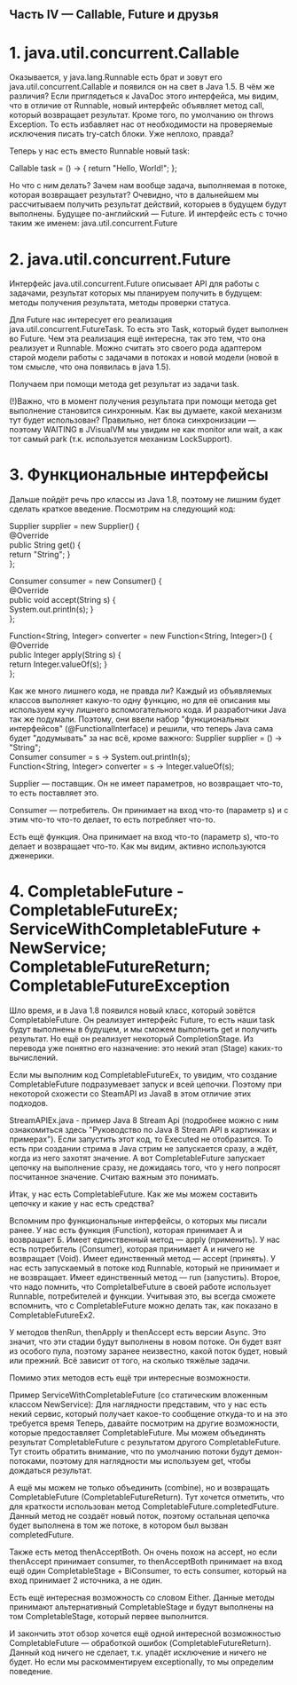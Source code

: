 ## Часть IV — Callable, Future и друзья

# 1. java.util.concurrent.Callable

Оказывается, у java.lang.Runnable есть брат и зовут его java.util.concurrent.Callable и появился он на свет в Java 1.5. В чём же различия? Если приглядеться к JavaDoc этого интерфейса, мы видим, что в отличие от Runnable, новый интерфейс объявляет метод call, который возвращает результат. Кроме того, по умолчанию он throws Exception. То есть избавляет нас от необходимости на проверяемые исключения писать try-catch блоки. Уже неплохо, правда?

Теперь у нас есть вместо Runnable новый task:

Callable task = () -> {
return "Hello, World!";
};

Но что с ним делать? Зачем нам вообще задача, выполняемая в потоке, которая возвращает результат? Очевидно, что в дальнейшем мы рассчитываем получить результат действий, которыев в будущем будут выполнены. Будущее по-английский — Future. И интерфейс есть с точно таким же именем: java.util.concurrent.Future

# 2. java.util.concurrent.Future 

Интерфейс java.util.concurrent.Future описывает API для работы с задачами, результат которых мы планируем получить в будущем: методы получения результата, методы проверки статуса.

Для Future нас интересует его реализация java.util.concurrent.FutureTask. То есть это Task, который будет выполнен во Future. Чем эта реализация ещё интересна, так это тем, что она реализует и Runnable. Можно считать это своего рода адаптером старой модели работы с задачами в потоках и новой модели (новой в том смысле, что она появилась в java 1.5).

Получаем при помощи метода get результат из задачи task.

(!)Важно, что в момент получения результата при помощи метода get выполнение становится синхронным. Как вы думаете, какой механизм тут будет использован? Правильно, нет блока синхронизации — поэтому WAITING в JVisualVM мы увидим не как monitor или wait, а как тот самый park (т.к. используется механизм LockSupport).

# 3. Функциональные интерфейсы
Дальше пойдёт речь про классы из Java 1.8, поэтому не лишним будет сделать краткое введение. Посмотрим на следующий код:

Supplier<String> supplier = new Supplier<String>() {<br />
@Override<br />
public String get() {<br />
return "String";
}<br />
};<br />

Consumer<String> consumer = new Consumer<String>() {<br />
@Override<br />
public void accept(String s) {<br />
System.out.println(s);
}<br />
};<br />

Function<String, Integer> converter = new Function<String, Integer>() {<br />
@Override<br />
public Integer apply(String s) {<br />
return Integer.valueOf(s);
}<br />
};<br />

Как же много лишнего кода, не правда ли? Каждый из объявляемых классов выполняет какую-то одну функцию, но для её описания мы используем кучу лишнего вспомогательного кода. И разработчики Java так же подумали. Поэтому, они ввели набор "функциональных интерфейсов" (@FunctionalInterface) и решили, что теперь Java сама будет "додумывать" за нас всё, кроме важного:
Supplier<String> supplier = () -> "String";<br />
Consumer<String> consumer = s -> System.out.println(s);<br />
Function<String, Integer> converter = s -> Integer.valueOf(s);<br />

Supplier — поставщик. Он не имеет параметров, но возвращает что-то, то есть поставляет это.

Consumer — потребитель. Он принимает на вход что-то (параметр s) и с этим что-то что-то делает, то есть потребляет что-то.

Есть ещё функция. Она принимает на вход что-то (параметр s), что-то делает и возвращает что-то. Как мы видим, активно используются дженерики.

# 4. CompletableFuture - CompletableFutureEx; ServiceWithCompletableFuture + NewService; CompletableFutureReturn; CompletableFutureException
Шло время, и в Java 1.8 появился новый класс, который зовётся CompletableFuture. Он реализует интерфейс Future, то есть наши task будут выполнены в будущем, и мы сможем выполнить get и получить результат. Но ещё он реализует некоторый CompletionStage. Из перевода уже понятно его назначение: это некий этап (Stage) каких-то вычислений. 

Если мы выполним код CompletableFutureEx, то увидим, что создание CompletableFuture подразумевает запуск и всей цепочки. Поэтому при некоторой схожести со SteamAPI из Java8 в этом отличие этих подходов.

StreamAPIEx.java -  пример Java 8 Stream Api (подробнее можно с ним ознакомиться здесь "Руководство по Java 8 Stream API в картинках и примерах"). Если запустить этот код, то Executed не отобразится. То есть при создании стрима в Java стрим не запускается сразу, а ждёт, когда из него захотят значение. А вот CompletableFuture запускает цепочку на выполнение сразу, не дожидаясь того, что у него попросят посчитанное значение. Считаю важным это понимать.

Итак, у нас есть CompletableFuture. Как же мы можем составить цепочку и какие у нас есть средства?

Вспомним про функциональные интерфейсы, о которых мы писали ранее.
У нас есть функция (Function), которая принимает А и возвращает Б. Имеет единственный метод — apply (применить).
У нас есть потребитель (Consumer), которая принимает А и ничего не возвращает (Void). Имеет единственный метод — accept (принять).
У нас есть запускаемый в потоке код Runnable, который не принимает и не возвращает. Имеет единственный метод — run (запустить).
Второе, что надо помнить, что CompletalbeFuture в своей работе использует Runnable, потребителей и функции. Учитывая это, вы всегда сможете вспомнить, что с CompletableFuture можно делать так, как показано в CompletableFutureEx2.

У методов thenRun, thenApply и thenAccept есть версии Async. Это значит, что эти стадии будут выполнены в новом потоке. Он будет взят из особого пула, поэтому заранее неизвестно, какой поток будет, новый или прежний. Всё зависит от того, на сколько тяжёлые задачи.

Помимо этих методов есть ещё три интересные возможности.

Пример ServiceWithCompletableFuture (со статическим вложенным классом NewService): Для наглядности представим, что у нас есть некий сервис, который получает какое-то сообщение откуда-то и на это требуется время
Теперь, давайте посмотрим на другие возможности, которые предоставляет CompletableFuture. Мы можем объединять результат CompletableFuture с результатом другого CompletableFuture.
Тут стоить обратить внимание, что по умолчанию потоки будут демон-потоками, поэтому для наглядности мы используем get, чтобы дождаться результат.

А ещё мы можем не только объединить (combine), но и возвращать CompletableFuture (CompletableFutureReturn).
Тут хочется отметить, что для краткости использован метод CompletableFuture.completedFuture. Данный метод не создаёт новый поток, поэтому остальная цепочка будет выполнена в том же потоке, в котором был вызван completedFuture.

Также есть метод thenAcceptBoth. Он очень похож на accept, но если thenAccept принимает consumer, то thenAcceptBoth принимает на вход ещё один CompletableStage + BiConsumer, то есть consumer, который на вход принимает 2 источника, а не один.

Есть ещё интересная возможность со словом Either. Данные методы принимают альтернативный CompletableStage и будут выполнены на том CompletableStage, который первее выполнится.

И закончить этот обзор хочется ещё одной интересной возможностью CompletableFuture — обработкой ошибок (CompletableFutureReturn). Данный код ничего не сделает, т.к. упадёт исключение и ничего не будет. Но если мы раскомментируем exceptionally, то мы определим поведение.


